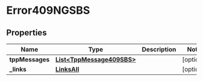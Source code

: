 # Error409NGSBS

## Properties
Name | Type | Description | Notes
------------ | ------------- | ------------- | -------------
**tppMessages** | [**List&lt;TppMessage409SBS&gt;**](TppMessage409SBS.md) |  |  [optional]
**_links** | [**LinksAll**](LinksAll.md) |  |  [optional]
